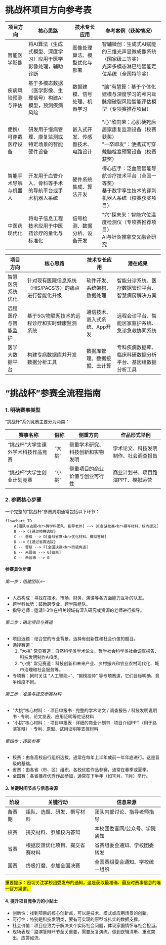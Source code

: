# 挑战杯项目方向参考表

| 项目方向 | 核心思路 | 技术专长应用 | 参考案例（获奖情况） |
|---------|----------|-------------|---------------------|
| 智能医学影像 | 将AI算法（生成式模型、深度学习）应用于医学影像处理，辅助诊断 | 图像处理算法、模型优化与部署 | 智辅微创：生成式AI赋能的三维光声显微成像系统（国家级三等奖）<br>光声多模态淋巴结智能定位系统（全国特等奖） |
| 疾病风险预测与评估 | 基于多模态数据（医学影像、生理信号）构建AI模型，预测疾病风险 | 数据建模、信号处理、机器学习 | "脑"有慧算：基于个体化建模与深度学习的颅内动脉瘤破裂风险智能评估模型（专项赛推荐项目） |
| 便携/可穿戴医疗设备 | 研发用于慢病管理、康复监测或特定场景的智能硬件设备 | 嵌入式开发、传感器技术、电路设计 | "心"欣向荣：心肌梗死后居家康复监测设备（校赛获奖）<br>"一卒即发"：便携式可穿戴脑栓塞预警设备（校赛获奖） |
| 智能手术导航与机器人 | 开发用于血管介入、骨科等手术的导航平台或手术机器人系统 | 硬件系统集成、算法开发 | 得心应手：泛血管智能导航诊疗技术平台（全国一等奖）<br>基于数字孪生技术的穿刺机器人系统（校赛获奖项目） |
| 中医药现代化 | 将电子信息工程技术应用于中医药诊疗的量化与标准化 | 信号检测、数据分析、设备开发 | "穴"探未来：智能穴位温度检测仪（专项赛推荐项目）<br>AI与针灸推拿交叉融合研究 |

| 项目方向 | 核心思路 | 技术专长应用 | 潜在成果 |
|---------|----------|-------------|----------|
| 智慧医院系统优化 | 针对现有医院信息系统（HIS/PACS等）的痛点进行智能化升级 | 软件开发、系统架构、数据处理 | 智能分诊系统、医疗数据管理平台、智慧病房解决方案 |
| 远程医疗与智能监护 | 基于5G/物联网技术的远程诊疗和实时健康监测系统 | 通信技术、嵌入式系统、App开发 | 远程会诊平台、智能居家监护系统、急诊急救协同系统 |
| 医学大数据平台 | 构建专病数据库并开发数据分析工具 | 数据库管理、数据挖掘、云计算 | 专科疾病数据库、临床科研数据分析平台、基因组数据分析工具 |


# “挑战杯”参赛全流程指南

### 1. 明确赛事类型

“挑战杯”系列竞赛主要分为两类：

| 赛事名称 | 俗称 | 侧重方向 | 作品形式举例 |
|----------|-----------|-----------|---------|
| “挑战杯”大学生课外学术科技作品竞赛 | “大挑” | 侧重学术研究、科技创新和实物发明 | 学术论文、科技发明制作、社会调查报告 |
| “挑战杯”大学生创业计划竞赛 | “小挑” | 侧重项目的商业价值与创业可行性 | 商业计划书、项目路演PPT、模拟运营 |

### 2. 参赛核心步骤

一个完整的“挑战杯”参赛周期通常包括以下环节：

```mermaid
flowchart TD
    A[组队与选题<br>跨学科团队、指导老师] --> B[备战校赛<br>撰写材料、校内提交]
    B --> C{通过校赛选拔}
    C -- 晋级 --> D[备战省赛<br>优化材料、模拟答辩]
    D --> E{通过省赛选拔}
    E -- 晋级 --> F[全国决赛<br>终极角逐]
    E -- 未晋级 --> G[结束]
    C -- 未晋级 --> G
```

#### 参赛具体步骤

###### 第一步：组建团队<--
  + 人员构成：寻找在技术、市场、财务、演讲等各方面能力互补的队友。
  + 跨学科优势：鼓励跨专业、跨学院组队。
  + 指导老师：邀请1-3位在相关领域有深入研究或资源的老师进行指导。
###### 第二步：确定项目与赛道
  + 项目选题：结合您的专业背景，选择有创新性和社会价值的题目。
  + 选择赛道：
    1. “大挑” 常见赛道：自然科学类学术论文、哲学社会科学类社会调查报告、科技发明制作A/B类。
    2. “小挑” 常见赛道：科技创新和未来产业、乡村振兴和农业农村现代化、城市治理和社会服务等。
  + 专项赛：同时关注 “人工智能+”、“揭榜挂帅” 等专项赛道，它们目标明确，竞争维度不同。
###### 第三步：准备与提交参赛材料
  + “大挑”核心材料：
    · 项目申报书
    · 完整的学术论文 / 调查报告 / 科技发明说明书
    · 专利、论文发表、应用证明等佐证材料
  + “小挑”核心材料：
    · 项目申报表
    · 详细的商业计划书
    · 项目介绍PPT（用于路演答辩）
    · 专利、原型、试用证明等支撑材料
###### 第四步：逐级参赛
  + 校赛：由各高校自行组织选拔，通常在每年上半年或前一年年底进行。这是晋级的基础。
  + 省赛：由各省（市、区）组织，各校优胜作品参赛，通常在春季或夏季。
  + 全国赛：各省推荐优秀作品参加，通常在下半年（如10月、11月）举行。

#### 3. 关键时间节点与信息来源

| 阶段 | 关键行动 | 信息来源 |
|-----------|----------|-----------|
| 备赛期 | 组队、选题、研发、撰写材料 | 团队内部讨论、指导老师指导 |
| 校赛 | 提交材料、参加校内答辩 | 本校团委官网/公众号、学院通知 |
|省赛 | 根据反馈优化项目、提交省赛材料 | 省赛组委会通知、学校团委转发 |
|国赛 | 终极打磨、参加全国决赛 | 全国赛组委会通知、学校统一组织 |

<mark>重要提示：密切关注学校团委发布的通知，这是获取最准确、最及时赛事信息的唯一官方渠道。<mark/>

#### 4. 提升项目竞争力的小贴士

+ 创新性：找到项目的核心创新点，可以是技术、模式或应用场景的创新。
+ 可行性：特别是科技发明类，要有可实现的原型或扎实的数据支撑。
+ 社会价值：项目应致力于解决某个实际社会问题，体现家国情怀与社会担当。
+ 现场表现：路演答辩环节至关重要，需要反复演练，做到逻辑清晰、重点突出、应答如流。
